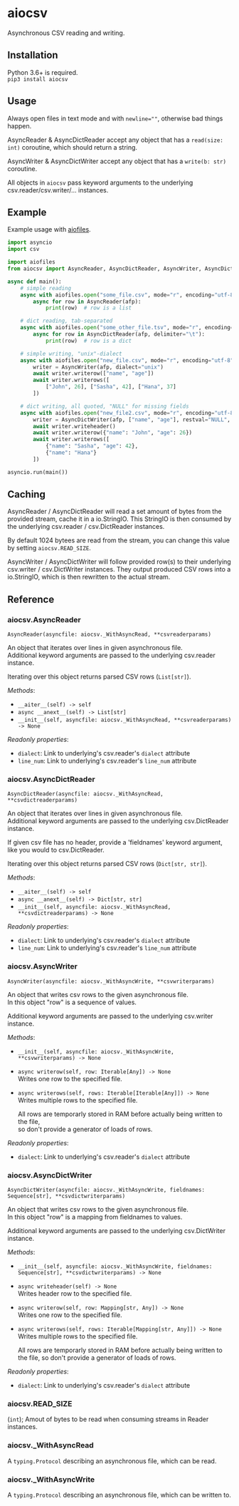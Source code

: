 # aiocsv

Asynchronous CSV reading and writing.  


## Installation

Python 3.6+ is required.  
`pip3 install aiocsv`


## Usage

Always open files in text mode and with `newline=""`, otherwise bad things happen.

AsyncReader & AsyncDictReader accept any object that has a `read(size: int)` coroutine,
which should return a string.

AsyncWriter & AsyncDictWriter accept any object that has a `write(b: str)` coroutine.

All objects in `aiocsv` pass keyword arguments to the underlying
csv.reader/csv.writer/... instances.

## Example

Example usage with [aiofiles](https://pypi.org/project/aiofiles/).

```python
import asyncio
import csv

import aiofiles
from aiocsv import AsyncReader, AsyncDictReader, AsyncWriter, AsyncDictWriter

async def main():
    # simple reading
    async with aiofiles.open("some_file.csv", mode="r", encoding="utf-8", newline="") as afp:
        async for row in AsyncReader(afp):
            print(row)  # row is a list

    # dict reading, tab-separated
    async with aiofiles.open("some_other_file.tsv", mode="r", encoding="utf-8", newline="") as afp:
        async for row in AsyncDictReader(afp, delimiter="\t"):
            print(row)  # row is a dict

    # simple writing, "unix"-dialect
    async with aiofiles.open("new_file.csv", mode="r", encoding="utf-8", newline="") as afp:
        writer = AsyncWriter(afp, dialect="unix")
        await writer.writerow(["name", "age"])
        await writer.writerows([
            ["John", 26], ["Sasha", 42], ["Hana", 37]
        ])

    # dict writing, all quoted, "NULL" for missing fields
    async with aiofiles.open("new_file2.csv", mode="r", encoding="utf-8", newline="") as afp:
        writer = AsyncDictWriter(afp, ["name", "age"], restval="NULL", quoting=csv.QUOTE_ALL)
        await writer.writeheader()
        await writer.writerow({"name": "John", "age": 26})
        await writer.writerows([
            {"name": "Sasha", "age": 42},
            {"name": "Hana"}
        ])

asyncio.run(main())
```

## Caching

AsyncReader / AsyncDictReader will read a set amount of bytes from the provided stream,
cache it in a io.StringIO. This StringIO is then consumed by the
underlying csv.reader / csv.DictReader instances.

By default 1024 bytees are read from the stream,
you can change this value by setting `aiocsv.READ_SIZE`.


AsyncWriter / AsyncDictWriter will follow provided row(s) to their
underlying csv.writer / csv.DictWriter instances.
They output produced CSV rows into a io.StringIO, which is then rewritten to the actual stream.


## Reference


### aiocsv.AsyncReader
`AsyncReader(asyncfile: aiocsv._WithAsyncRead, **csvreaderparams)`

An object that iterates over lines in given asynchronous file.  
Additional keyword arguments are passed to the underlying csv.reader instance.

Iterating over this object returns parsed CSV rows (`List[str]`).

*Methods*:
- `__aiter__(self) -> self`
- `async __anext__(self) -> List[str]`
- `__init__(self, asyncfile: aiocsv._WithAsyncRead, **csvreaderparams) -> None`

*Readonly properties*:
- `dialect`: Link to underlying's csv.reader's `dialect` attribute
- `line_num`: Link to underlying's csv.reader's `line_num` attribute


### aiocsv.AsyncDictReader
`AsyncDictReader(asyncfile: aiocsv._WithAsyncRead, **csvdictreaderparams)`

An object that iterates over lines in given asynchronous file.  
Additional keyword arguments are passed to the underlying csv.DictReader instance.

If given csv file has no header, provide a 'fieldnames' keyword argument,  
like you would to csv.DictReader.

Iterating over this object returns parsed CSV rows (`Dict[str, str]`).

*Methods*:
- `__aiter__(self) -> self`
- `async __anext__(self) -> Dict[str, str]`
- `__init__(self, asyncfile: aiocsv._WithAsyncRead, **csvdictreaderparams) -> None`

*Readonly properties*:
- `dialect`: Link to underlying's csv.reader's `dialect` attribute
- `line_num`: Link to underlying's csv.reader's `line_num` attribute


### aiocsv.AsyncWriter
`AsyncWriter(asyncfile: aiocsv._WithAsyncWrite, **csvwriterparams)`

An object that writes csv rows to the given asynchronous file.  
In this object "row" is a sequence of values.

Additional keyword arguments are passed to the underlying csv.writer instance.

*Methods*:
- `__init__(self, asyncfile: aiocsv._WithAsyncWrite, **csvwriterparams) -> None`
- `async writerow(self, row: Iterable[Any]) -> None`  
    Writes one row to the specified file.

- `async writerows(self, rows: Iterable[Iterable[Any]]) -> None`  
    Writes multiple rows to the specified file.
    
    All rows are temporarly stored in RAM before actually being written to the file,  
    so don't provide a generator of loads of rows.

*Readonly properties*:
- `dialect`: Link to underlying's csv.reader's `dialect` attribute


### aiocsv.AsyncDictWriter
`AsyncDictWriter(asyncfile: aiocsv._WithAsyncWrite, fieldnames: Sequence[str], **csvdictwriterparams)`

An object that writes csv rows to the given asynchronous file.  
In this object "row" is a mapping from fieldnames to values.

Additional keyword arguments are passed to the underlying csv.DictWriter instance.

*Methods*:
-  ``__init__(self, asyncfile: aiocsv._WithAsyncWrite, fieldnames: Sequence[str], **csvdictwriterparams) -> None``
- `async writeheader(self) -> None`  
    Writes header row to the specified file.

- `async writerow(self, row: Mapping[str, Any]) -> None`  
    Writes one row to the specified file.

- `async writerows(self, rows: Iterable[Mapping[str, Any]]) -> None`  
    Writes multiple rows to the specified file.
    
    All rows are temporarly stored in RAM before actually being written to the file,
    so don't provide a generator of loads of rows.

*Readonly properties*:
- `dialect`: Link to underlying's csv.reader's `dialect` attribute


### aiocsv.READ_SIZE
(`int`); Amout of bytes to be read when consuming streams in Reader instances.



### aiocsv._WithAsyncRead
A `typing.Protocol` describing an asynchronous file, which can be read.


### aiocsv._WithAsyncWrite
A `typing.Protocol` describing an asynchronous file, which can be written to.
